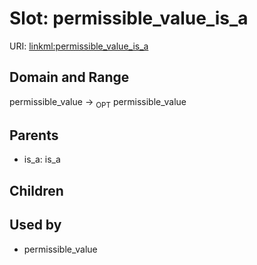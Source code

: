 
# Slot: permissible_value_is_a




URI: [linkml:permissible_value_is_a](https://w3id.org/linkml/permissible_value_is_a)


## Domain and Range

permissible_value ->  <sub>OPT</sub> permissible_value

## Parents

 *  is_a: is_a

## Children


## Used by

 * permissible_value
